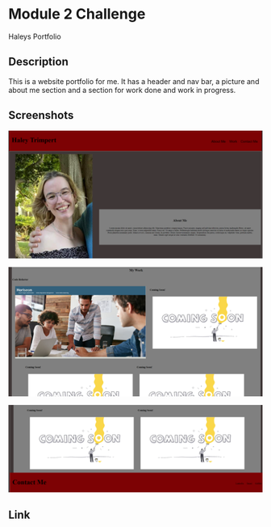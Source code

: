 # Module 2 Challenge
Haleys Portfolio

## Description

This is a website portfolio for me. It has a header and nav bar, a picture and about me section and a section for work done and work in progress.

## Screenshots

![Picture 1](Assets/pictures/Screenshot1.png)

![Picture 2](Assets/pictures/Screenshot2.png)

![Picture 3](Assets/pictures/Screenshot3.png)

## Link


